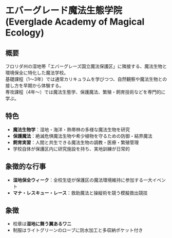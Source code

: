 # エバーグレード魔法生態学院 (Everglade Academy of Magical Ecology)

## 概要
フロリダ州の湿地帯「エバーグレーズ国立魔法保護区」に隣接する、魔法生物と環境保全に特化した魔法学校。  
基礎課程（1〜3年）では通常カリキュラムを学びつつ、自然観察や魔法生物との接し方を早期から体験する。  
専攻課程（4年〜）では魔法生態学、保護魔法、繁殖・飼育技術などを専門的に学ぶ。

## 特色
- **魔法生物学**：湿地・海洋・熱帯林の多様な魔法生物を研究  
- **保護魔法**：絶滅危惧魔法生物や希少植物を守るための防御・結界魔法  
- **飼育実習**：人間と共生できる魔法生物の調教・医療・繁殖管理  
- 学校自体が保護区内に研究施設を持ち、実地訓練が日常的

## 象徴的な行事
- **湿地保全ウィーク**：全校生徒が保護区の魔法環境維持に参加する一大イベント  
- **マナ・レスキュー・レース**：救助魔法と操縦術を競う模擬救出競技

## 象徴
- 校章は**湿地に舞う翼あるワニ**
- 制服はライトグリーンのローブに防水加工と多収納ポケット付き